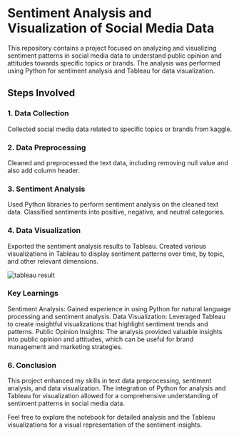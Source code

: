 # Sentiment Analysis and Visualization of Social Media Data

This repository contains a project focused on analyzing and visualizing sentiment patterns in social media data to understand public opinion and attitudes towards specific topics or brands. The analysis was performed using Python for sentiment analysis and Tableau for data visualization.

## Steps Involved
### 1. Data Collection

Collected social media data related to specific topics or brands from kaggle.

### 2. Data Preprocessing

Cleaned and preprocessed the text data, including removing null value and also add column header.

### 3. Sentiment Analysis

Used Python libraries to perform sentiment analysis on the cleaned text data.
Classified sentiments into positive, negative, and neutral categories.

### 4. Data Visualization

Exported the sentiment analysis results to Tableau.
Created various visualizations in Tableau to display sentiment patterns over time, by topic, and other relevant dimensions.

![tableau result](https://github.com/muhammadtalha72014/PRODIGY_DS_04/assets/173653061/c57a1573-aac9-4371-ba8a-6a6eeed3e41d)

### Key Learnings
Sentiment Analysis: Gained experience in using Python for natural language processing and sentiment analysis.
Data Visualization: Leveraged Tableau to create insightful visualizations that highlight sentiment trends and patterns.
Public Opinion Insights: The analysis provided valuable insights into public opinion and attitudes, which can be useful for brand management and marketing strategies.

### 6. Conclusion
This project enhanced my skills in text data preprocessing, sentiment analysis, and data visualization. The integration of Python for analysis and Tableau for visualization allowed for a comprehensive understanding of sentiment patterns in social media data.

Feel free to explore the notebook for detailed analysis and the Tableau visualizations for a visual representation of the sentiment insights.
